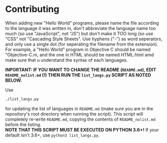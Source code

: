 Contributing
============

When adding new "Hello World" programs, please name the file according to the language it was written in, don't abbreviate the language name too much (so use "JavaScript", not "JS") but don't make it TOO long (so use "CSS" not "Cascading Style Sheets". Use hyphens ("-") as word seperators, and only use a single dot (for seperating the filename from the extension). For example, a "Hello World" program in Objective C should be named "Objective-C.m, and the one in HTML should be named HTML.html amd make sure that u understand the syntax of each languages.

**INPORTANT: IF YOU WANT TO CHANGE THE README (`README.md`), EDIT `README_nolist.md` (!) THEN RUN THE `list_langs.py` SCRIPT AS NOTED BELOW.**

Use
```bash
./list_langs.py
```
for updating the list of languages in `README.md` (make sure you are in the repository's root directory when running the script). This script will completely re-write `README.md`, copying the contents of `README_nolist.md` before the listing.  
**NOTE THAT THIS SCRIPT MUST BE EXECUTED ON PYTHON 3.6+!** If your default isn't 3.6+, use `python3 list_langs.py`.
